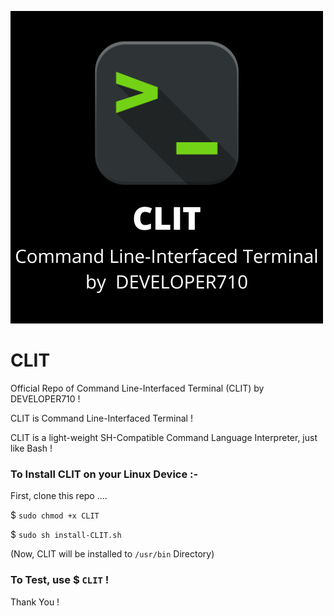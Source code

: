 ![Logo](/logo.png)

# CLIT

Official Repo of Command Line-Interfaced Terminal (CLIT) by DEVELOPER710 !

CLIT is Command Line-Interfaced Terminal !

CLIT is a light-weight SH-Compatible Command Language Interpreter, just like Bash !


### To Install CLIT on your Linux Device :-

First, clone this repo ....

$ `sudo chmod +x CLIT`

$ `sudo sh install-CLIT.sh`

(Now, CLIT will be installed to `/usr/bin` Directory)


### To Test, use  $ `CLIT` !

Thank You !
